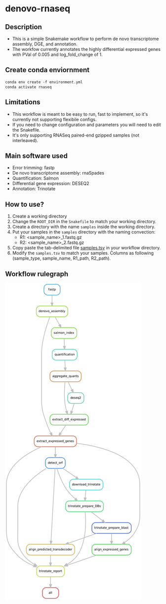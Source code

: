# denovo-rnaseq

## Description
- This is a simple Snakemake workflow to perform de novo transcriptome assembly, DGE, and annotation.
- The workfow currently annotates the highly differential expressed genes with PVal of 0.005 and log_fold_change of 1.

## Create conda enviornment

```
conda env create -f environment.yml
conda activate rnaseq
```

## Limitations
- This workflow is meant to be easy to run, fast to implement, so it's currently not supporting flexibile configs.
- If you need to change configuration and parameters you will need to edit the Snakefile.
- It's only supporting RNASeq paired-end gzipped samples (not interleaved).

## Main software used
- Error trimming: fastp
- De novo transcriptome assembly: rnaSpades
- Quantification: Salmon
- Differential gene expression: DESEQ2
- Annotation: Trinotate

## How to use?

1. Create a working directory
2. Change the `ROOT_DIR` in the `Snakefile` to match your working directory.
3. Create a directory with the name `samples` inside the working directory.
4. Put your samples in the `samples` directory with the naming convection:
    - R1: <sample_name>_1.fastq.gz
    - R2: <sample_name>_2.fastq.gz
5. Copy paste the tab-delimited file [samples.tsv](workflow/samples.tsv) in your workflow directory.
6. Modify the `samples.tsv` to match your samples. Columns as following (sample_type, sample_name, R1_path, R2_path).

## Workflow rulegraph

![](rulegraph.png?raw=true)